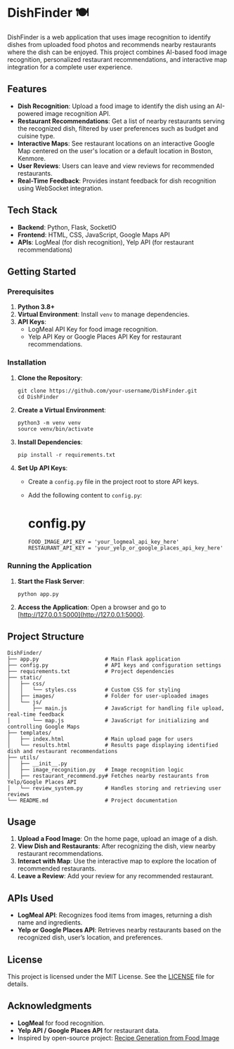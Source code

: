 # DishFinder 🍽️

DishFinder is a web application that uses image recognition to identify dishes from uploaded food photos and recommends nearby restaurants where the dish can be enjoyed. This project combines AI-based food image recognition, personalized restaurant recommendations, and interactive map integration for a complete user experience.

## Features

- **Dish Recognition**: Upload a food image to identify the dish using an AI-powered image recognition API.
- **Restaurant Recommendations**: Get a list of nearby restaurants serving the recognized dish, filtered by user preferences such as budget and cuisine type.
- **Interactive Maps**: See restaurant locations on an interactive Google Map centered on the user's location or a default location in Boston, Kenmore.
- **User Reviews**: Users can leave and view reviews for recommended restaurants.
- **Real-Time Feedback**: Provides instant feedback for dish recognition using WebSocket integration.

## Tech Stack

- **Backend**: Python, Flask, SocketIO
- **Frontend**: HTML, CSS, JavaScript, Google Maps API
- **APIs**: LogMeal (for dish recognition), Yelp API (for restaurant recommendations)

## Getting Started

### Prerequisites

1. **Python 3.8+**
2. **Virtual Environment**: Install `venv` to manage dependencies.
3. **API Keys**:
   - LogMeal API Key for food image recognition.
   - Yelp API Key or Google Places API Key for restaurant recommendations.

### Installation

1. **Clone the Repository**:
   ```
   git clone https://github.com/your-username/DishFinder.git  
   cd DishFinder
    ```
2. **Create a Virtual Environment**:
   ```
   python3 -m venv venv  
   source venv/bin/activate
    ```
3. **Install Dependencies**:
    ```
   pip install -r requirements.txt
    ```
4. **Set Up API Keys**:
   - Create a `config.py` file in the project root to store API keys.
   - Add the following content to `config.py`:
   
     # config.py  
     ```
     FOOD_IMAGE_API_KEY = 'your_logmeal_api_key_here'  
     RESTAURANT_API_KEY = 'your_yelp_or_google_places_api_key_here'
     ```

### Running the Application

1. **Start the Flask Server**:
   ```
   python app.py
   ```

2. **Access the Application**:
   Open a browser and go to [http://127.0.0.1:5000](http://127.0.0.1:5000).

## Project Structure
```
DishFinder/  
├── app.py                     # Main Flask application  
├── config.py                  # API keys and configuration settings  
├── requirements.txt           # Project dependencies  
├── static/  
│   ├── css/  
│   │   └── styles.css         # Custom CSS for styling  
│   ├── images/                # Folder for user-uploaded images  
│   └── js/  
│       ├── main.js            # JavaScript for handling file upload, real-time feedback  
│       └── map.js             # JavaScript for initializing and controlling Google Maps  
├── templates/  
│   ├── index.html             # Main upload page for users  
│   └── results.html           # Results page displaying identified dish and restaurant recommendations  
├── utils/  
│   ├── __init__.py  
│   ├── image_recognition.py   # Image recognition logic  
│   ├── restaurant_recommend.py# Fetches nearby restaurants from Yelp/Google Places API  
│   └── review_system.py       # Handles storing and retrieving user reviews  
└── README.md                  # Project documentation  
```

## Usage

1. **Upload a Food Image**: On the home page, upload an image of a dish.
2. **View Dish and Restaurants**: After recognizing the dish, view nearby restaurant recommendations.
3. **Interact with Map**: Use the interactive map to explore the location of recommended restaurants.
4. **Leave a Review**: Add your review for any recommended restaurant.

## APIs Used

- **LogMeal API**: Recognizes food items from images, returning a dish name and ingredients.
- **Yelp or Google Places API**: Retrieves nearby restaurants based on the recognized dish, user’s location, and preferences.

## License

This project is licensed under the MIT License. See the [LICENSE](LICENSE) file for details.

## Acknowledgments

- **LogMeal** for food recognition.
- **Yelp API / Google Places API** for restaurant data.
- Inspired by open-source project: [Recipe Generation from Food Image](https://github.com/navassherif98/Recipe-Generation-from-Food-Image)
